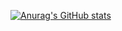 [![Anurag's GitHub stats](https://github-readme-stats.vercel.app/api?username=LucunJi&theme=transparent)](https://github.com/anuraghazra/github-readme-stats)
